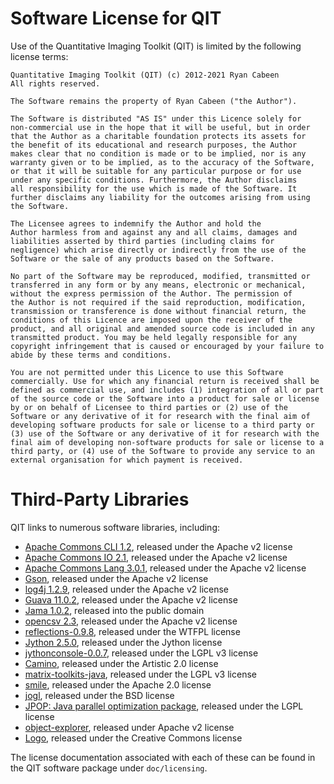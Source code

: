 # Software License for QIT

Use of the Quantitative Imaging Toolkit (QIT) is limited by the following
license terms: 

```lang-none
Quantitative Imaging Toolkit (QIT) (c) 2012-2021 Ryan Cabeen
All rights reserved.

The Software remains the property of Ryan Cabeen ("the Author").

The Software is distributed "AS IS" under this Licence solely for
non-commercial use in the hope that it will be useful, but in order
that the Author as a charitable foundation protects its assets for
the benefit of its educational and research purposes, the Author
makes clear that no condition is made or to be implied, nor is any
warranty given or to be implied, as to the accuracy of the Software,
or that it will be suitable for any particular purpose or for use
under any specific conditions. Furthermore, the Author disclaims
all responsibility for the use which is made of the Software. It
further disclaims any liability for the outcomes arising from using
the Software.

The Licensee agrees to indemnify the Author and hold the
Author harmless from and against any and all claims, damages and
liabilities asserted by third parties (including claims for
negligence) which arise directly or indirectly from the use of the
Software or the sale of any products based on the Software.

No part of the Software may be reproduced, modified, transmitted or
transferred in any form or by any means, electronic or mechanical,
without the express permission of the Author. The permission of
the Author is not required if the said reproduction, modification,
transmission or transference is done without financial return, the
conditions of this Licence are imposed upon the receiver of the
product, and all original and amended source code is included in any
transmitted product. You may be held legally responsible for any
copyright infringement that is caused or encouraged by your failure to
abide by these terms and conditions.

You are not permitted under this Licence to use this Software
commercially. Use for which any financial return is received shall be
defined as commercial use, and includes (1) integration of all or part
of the source code or the Software into a product for sale or license
by or on behalf of Licensee to third parties or (2) use of the
Software or any derivative of it for research with the final aim of
developing software products for sale or license to a third party or
(3) use of the Software or any derivative of it for research with the
final aim of developing non-software products for sale or license to a
third party, or (4) use of the Software to provide any service to an
external organisation for which payment is received.
```

# Third-Party Libraries

QIT links to numerous software libraries, including:

* [Apache Commons CLI 1.2](http://commons.apache.org/cli), released under the Apache v2 license
* [Apache Commons IO 2.1](http://commons.apache.org/io/ ), released under the Apache v2 license
* [Apache Commons Lang 3.0.1](http://commons.apache.org/lang/ ), released under the Apache v2 license
* [Gson](https://github.com/google/gson ), released under the Apache v2 license
* [log4j 1.2.9](http://logging.apache.org/log4j/1.2 ), released under the Apache v2 license
* [Guava 11.0.2](http://code.google.com/p/guava-libraries ), released under the Apache v2 license
* [Jama 1.0.2](http://math.nist.gov/javanumerics/jama ), released into the public domain
* [opencsv 2.3](http://opencsv.sourceforge.net/ ), released under the Apache v2 license
* [reflections-0.9.8](https://code.google.com/p/reflections/ ), released under the WTFPL license
* [Jython 2.5.0](http://www.jython.org/ ), released under the Jython license
* [jythonconsole-0.0.7](https://code.google.com/p/jythonconsole/ ), released under the LGPL v3 license
* [Camino](http://cmic.cs.ucl.ac.uk/camino/ ), released under the Artistic 2.0 license
* [matrix-toolkits-java](https://github.com/fommil/matrix-toolkits-java ), released under the LGPL v3 license
* [smile](https://github.com/haifengl/smile ), released under the Apache 2.0 license
* [jogl](https://jogamp.org ), released under the BSD license
* [JPOP: Java parallel optimization package](https://www5.cs.fau.de/research/software/java-parallel-optimization-package/ ), released under the LGPL license
* [object-explorer](https://github.com/DimitrisAndreou/memory-measurer ), released under Apache v2 license
* [Logo](https://www.flickr.com/photos/dierkschaefer/2961565820 ), released under the Creative Commons license

The license documentation associated with each of these can be found in the
QIT software package under <code>doc/licensing</code>.
